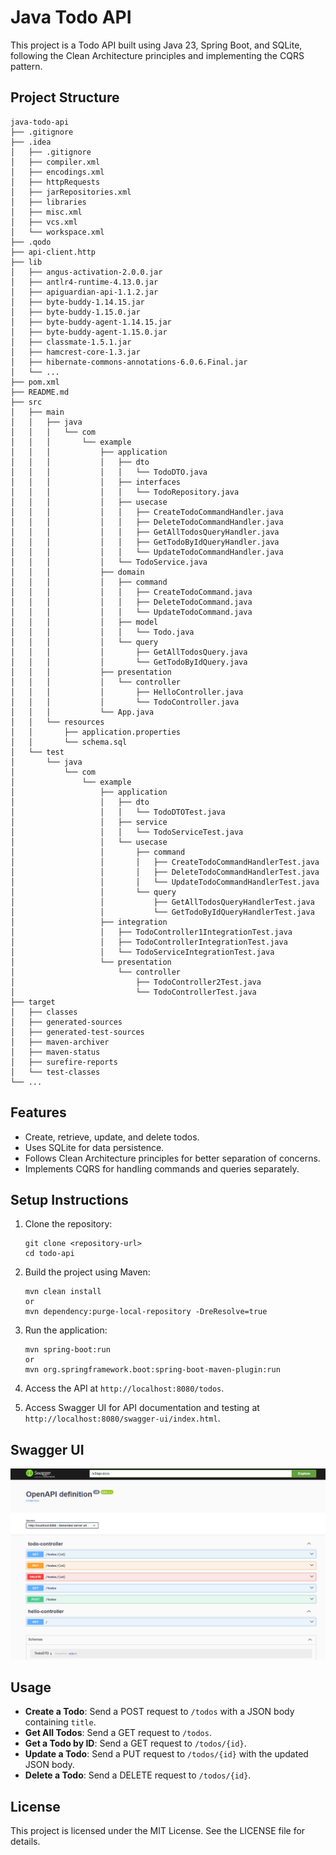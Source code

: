 # Java Todo API

This project is a Todo API built using Java 23, Spring Boot, and SQLite, following the Clean Architecture principles and implementing the CQRS pattern.

## Project Structure

```
java-todo-api
├── .gitignore
├── .idea
│   ├── .gitignore
│   ├── compiler.xml
│   ├── encodings.xml
│   ├── httpRequests
│   ├── jarRepositories.xml
│   ├── libraries
│   ├── misc.xml
│   ├── vcs.xml
│   └── workspace.xml
├── .qodo
├── api-client.http
├── lib
│   ├── angus-activation-2.0.0.jar
│   ├── antlr4-runtime-4.13.0.jar
│   ├── apiguardian-api-1.1.2.jar
│   ├── byte-buddy-1.14.15.jar
│   ├── byte-buddy-1.15.0.jar
│   ├── byte-buddy-agent-1.14.15.jar
│   ├── byte-buddy-agent-1.15.0.jar
│   ├── classmate-1.5.1.jar
│   ├── hamcrest-core-1.3.jar
│   ├── hibernate-commons-annotations-6.0.6.Final.jar
│   └── ...
├── pom.xml
├── README.md
├── src
│   ├── main
│   │   ├── java
│   │   │   └── com
│   │   │       └── example
│   │   │           ├── application
│   │   │           │   ├── dto
│   │   │           │   │   └── TodoDTO.java
│   │   │           │   ├── interfaces
│   │   │           │   │   └── TodoRepository.java
│   │   │           │   ├── usecase
│   │   │           │   │   ├── CreateTodoCommandHandler.java
│   │   │           │   │   ├── DeleteTodoCommandHandler.java
│   │   │           │   │   ├── GetAllTodosQueryHandler.java
│   │   │           │   │   ├── GetTodoByIdQueryHandler.java
│   │   │           │   │   └── UpdateTodoCommandHandler.java
│   │   │           │   └── TodoService.java
│   │   │           ├── domain
│   │   │           │   ├── command
│   │   │           │   │   ├── CreateTodoCommand.java
│   │   │           │   │   ├── DeleteTodoCommand.java
│   │   │           │   │   └── UpdateTodoCommand.java
│   │   │           │   ├── model
│   │   │           │   │   └── Todo.java
│   │   │           │   └── query
│   │   │           │       ├── GetAllTodosQuery.java
│   │   │           │       └── GetTodoByIdQuery.java
│   │   │           ├── presentation
│   │   │           │   └── controller
│   │   │           │       ├── HelloController.java
│   │   │           │       └── TodoController.java
│   │   │           └── App.java
│   │   └── resources
│   │       ├── application.properties
│   │       └── schema.sql
│   └── test
│       └── java
│           └── com
│               └── example
│                   ├── application
│                   │   ├── dto
│                   │   │   └── TodoDTOTest.java
│                   │   ├── service
│                   │   │   └── TodoServiceTest.java
│                   │   └── usecase
│                   │       ├── command
│                   │       │   ├── CreateTodoCommandHandlerTest.java
│                   │       │   ├── DeleteTodoCommandHandlerTest.java
│                   │       │   └── UpdateTodoCommandHandlerTest.java
│                   │       └── query
│                   │           ├── GetAllTodosQueryHandlerTest.java
│                   │           └── GetTodoByIdQueryHandlerTest.java
│                   ├── integration
│                   │   ├── TodoController1IntegrationTest.java
│                   │   ├── TodoControllerIntegrationTest.java
│                   │   └── TodoServiceIntegrationTest.java
│                   └── presentation
│                       └── controller
│                           ├── TodoController2Test.java
│                           └── TodoControllerTest.java
├── target
│   ├── classes
│   ├── generated-sources
│   ├── generated-test-sources
│   ├── maven-archiver
│   ├── maven-status
│   ├── surefire-reports
│   └── test-classes
└── ...
```

## Features

- Create, retrieve, update, and delete todos.
- Uses SQLite for data persistence.
- Follows Clean Architecture principles for better separation of concerns.
- Implements CQRS for handling commands and queries separately.

## Setup Instructions

1. Clone the repository:
   ```
   git clone <repository-url>
   cd todo-api
   ```

2. Build the project using Maven:
   ```
   mvn clean install
   or
   mvn dependency:purge-local-repository -DreResolve=true
   ```

3. Run the application:
   ```
   mvn spring-boot:run
   or
   mvn org.springframework.boot:spring-boot-maven-plugin:run
   ```

4. Access the API at `http://localhost:8080/todos`.

5. Access Swagger UI for API documentation and testing at `http://localhost:8080/swagger-ui/index.html`.

## Swagger UI

![Swagger UI](./doc/swagger.png)

## Usage

- **Create a Todo**: Send a POST request to `/todos` with a JSON body containing `title`.
- **Get All Todos**: Send a GET request to `/todos`.
- **Get a Todo by ID**: Send a GET request to `/todos/{id}`.
- **Update a Todo**: Send a PUT request to `/todos/{id}` with the updated JSON body.
- **Delete a Todo**: Send a DELETE request to `/todos/{id}`.

## License

This project is licensed under the MIT License. See the LICENSE file for details.